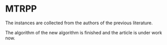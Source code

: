 # MTRPP
The instances are collected from the authors of the previous literature.

The algorithm of the new algorithm is finished and the article is under work now.
